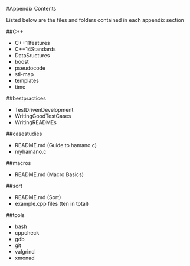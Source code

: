 #Appendix Contents

Listed below are the files and folders contained in each appendix section

##C++
 

* C++11features
* C++14Standards
* DataSructures
* boost
* pseudocode
* stl-map
* templates
* time


##bestpractices

* TestDrivenDevelopment
* WritingGoodTestCases
* WritingREADMEs


##casestudies

* README.md (Guide to hamano.c)
* myhamano.c

##macros

* README.md (Macro Basics)

##sort

* README.md (Sort)
* example.cpp files (ten in total) 

##tools

* bash
* cppcheck
* gdb
* git
* valgrind
* xmonad


